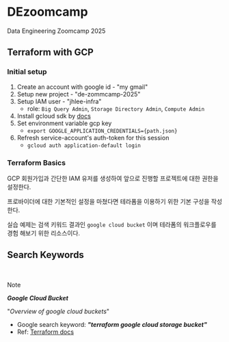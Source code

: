 # DEzoomcamp
Data Engineering Zoomcamp 2025


## Terraform with GCP

### Initial setup

1. Create an account with google id - "my gmail"
2. Setup new project - "de-zommcamp-2025"
3. Setup IAM user - "jhlee-infra"
    - role: `Big Query Admin`, `Storage Directory Admin`, `Compute Admin`
4. Install gcloud sdk by [docs](https://cloud.google.com/sdk/docs/install-sdk)
5. Set environment variable gcp key
    - `export GOOGLE_APPLICATION_CREDENTIALS={path.json}`
6. Refresh service-account's auth-token for this session
    - `gcloud auth application-default login`


### Terraform Basics

GCP 회원가입과 간단한 IAM 유저를 생성하여 앞으로 진행할 프로젝트에 대한 권한을 설정한다.

프로바이더에 대한 기본적인 설정을 마쳤다면 테라폼을 이용하기 위한 기본 구성을 작성한다.

실습 예제는 검색 키워드 결과인 `google cloud bucket` 이며 테라폼의 워크플로우를 경험 해보기 위한 리소스이다.


## Search Keywords 

<br>

> [!NOTE]
> ***Google Cloud Bucket***
> 
> "*Overview of google cloud buckets*"

- Google search keyword: ***"terraform google cloud storage bucket"***
- Ref: [Terraform docs](https://registry.terraform.io/providers/hashicorp/google/latest/docs/resources/storage_bucket.html)

</br>
